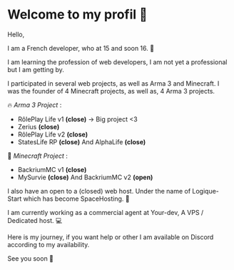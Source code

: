 # Welcome to my profil 🥂


Hello,

I am a French developer, who at 15 and soon 16. 🥐

I am learning the profession of web developers, I am not yet a professional but I am getting by. 

I participated in several web projects, as well as Arma 3 and Minecraft.
I was the founder of 4 Minecraft projects, as well as, 4 Arma 3 projects.

🔥 *Arma 3 Project* :

- RôlePlay Life v1 **(close)** -> Big project <3
- Zerius **(close)**
- RôlePlay Life v2 **(close)**
- StatesLife RP **(close)**
And AlphaLife **(close)**
    
🍂 *Minecraft Project* :

- BackriumMC v1 **(close)**
- MySurvie **(close)**
And BackriumMC v2 **(open)** 

I also have an open to a (closed) web host. Under the name of Logique-Start which has become SpaceHosting. 📌

I am currently working as a commercial agent at Your-dev, A VPS / Dedicated host. 💻

Here is my journey, if you want help or other I am available on Discord according to my availability.

See you soon 👋
